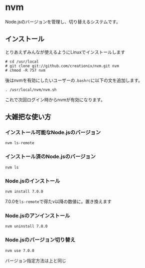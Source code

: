 # nvm

Node.jsのバージョンを管理し、切り替えるシステムです。

## インストール

とりあえずみんなが使えるようにLinuxでインストールします

```
# cd /usr/local
# git clone git://github.com/creationix/nvm.git nvm
# chmod -R 757 nvm
```

後はnvmを有効にしたいユーザーの`.bashrc`に以下の文を追加します。

```
. /usr/local/nvm/nvm.sh
```

これで次回ログイン時からnvmが有効になります。

## 大雑把な使い方

### インストール可能なNode.jsのバージョン

```
nvm ls-remote
```

### インストール済のNode.jsのバージョン

```
nvm ls
```

### Node.jsのインストール

```
nvm install 7.0.0
```

7.0.0を`ls-remote`で得たv以降の数値に。置き換えます

### Node.jsのアンインストール

```
nvm uninstall 7.0.0
```

### Node.jsのバージョン切り替え

```
nvm use 7.0.0
```

バージョン指定方法は上と同じ

